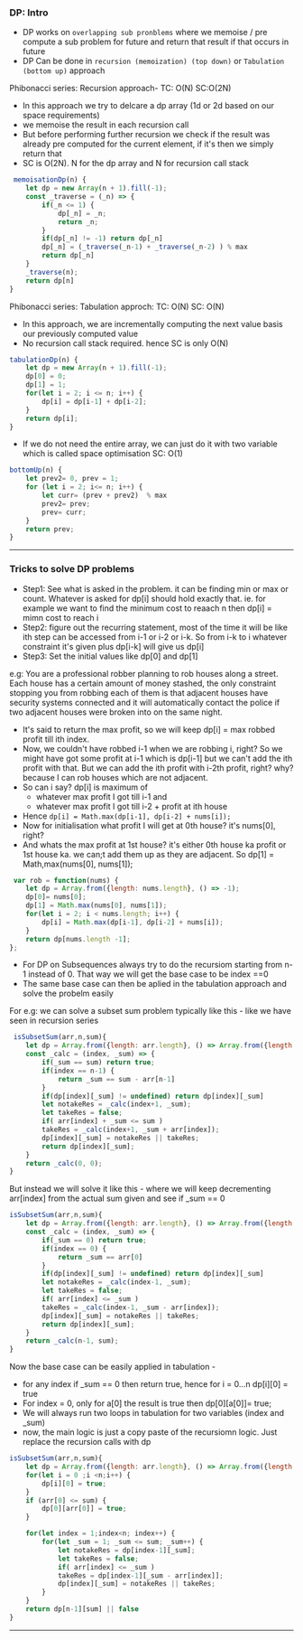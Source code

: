 ### DP: Intro

- DP works on `overlapping sub pronblems` where we memoise / pre compute a sub problem for future and return that result if that occurs in future
- DP Can be done in `recursion (memoization) (top down)` or `Tabulation (bottom up)` approach

Phibonacci series: Recursion approach- TC: O(N) SC:O(2N)

- In this approach we try to delcare a dp array (1d or 2d based on our space requirements)
- we memoise the result in each recursion call
- But before performing further recursion we check if the result was already pre computed for the current element, if it's then we simply return that
- SC is O(2N). N for the dp array and N for recursion call stack

```javascript
 memoisationDp(n) {
    let dp = new Array(n + 1).fill(-1);
    const _traverse = (_n) => {
        if(_n <= 1) {
            dp[_n] = _n;
            return _n;
        }
        if(dp[_n] != -1) return dp[_n] 
        dp[_n] = (_traverse(_n-1) + _traverse(_n-2) ) % max
        return dp[_n] 
    }
    _traverse(n);
    return dp[n]
}
```

Phibonacci series: Tabulation approch: TC: O(N) SC: O(N)

- In this approach, we are incrementally computing the next value basis our previously computed value
- No recursion call stack required. hence SC is only O(N)

```javascript
tabulationDp(n) {
    let dp = new Array(n + 1).fill(-1);
    dp[0] = 0;
    dp[1] = 1;
    for(let i = 2; i <= n; i++) {
        dp[i] = dp[i-1] + dp[i-2];
    }
    return dp[i];
}
```
- If we do not need the entire array, we can just do it with two variable which is called space optimisation SC: O(1)

```javascript
bottomUp(n) {
    let prev2= 0, prev = 1;
    for (let i = 2; i<= n; i++) {
        let curr= (prev + prev2)  % max
        prev2= prev;
        prev= curr;
    }
    return prev;
}
```
--------------------------------------------------------------------------------------------------------------------------------

### Tricks to solve DP problems

- Step1: See what is asked in the problem.  it can be finding min or max or count. Whatever is asked for dp[i] should hold exactly that. 
ie. for example we want to find the minimum cost to reaach n then dp[i] = mimn cost to reach i
- Step2: figure out the recurring statement, most of the time it will be like ith step can be accessed from i-1 or i-2 or i-k. So from i-k to i whatever constraint it's given plus dp[i-k] will give us dp[i]
- Step3: Set the initial values like dp[0] and dp[1] 

e.g: You are a professional robber planning to rob houses along a street. Each house has a certain amount of money stashed, the only constraint stopping you from robbing each of them is that adjacent houses have security systems connected and it will automatically contact the police if two adjacent houses were broken into on the same night.

- It's said to return the max profit, so we will keep dp[i] = max robbed profit till ith index. 
- Now, we couldn't have robbed i-1 when we are robbing i, right? So we might have got some profit at i-1 which is dp[i-1] but we can't add the ith profit with that. But we can add the ith profit with i-2th profit, right? why? because I can rob houses which are not adjacent.
- So can i say? dp[i] is maximum of 
    - whatever max profit I got till i-1 and
    - whatever max profit I got till i-2 + profit at ith house
- Hence `dp[i] = Math.max(dp[i-1], dp[i-2] + nums[i]);`
- Now for initialisation what profit I will get at 0th house? it's nums[0], right?
- And whats the max profit at 1st house? it's either 0th house ka profit or 1st house ka. we can;t add them up as they are adjacent. So dp[1] = Math,max(nums[0], nums[1]);

```javascript
 var rob = function(nums) {
    let dp = Array.from({length: nums.length}, () => -1);
    dp[0]= nums[0];
    dp[1] = Math.max(nums[0], nums[1]);
    for(let i = 2; i < nums.length; i++) {
        dp[i] = Math.max(dp[i-1], dp[i-2] + nums[i]);
    }
    return dp[nums.length -1];
};
```

- For DP on Subsequences always try to do the recursiom starting from n-1 instead of 0. That way we will get the base case to be index ==0
- The same base case can then be aplied in the tabulation approach and solve the probelm easily

For e.g: we can solve  a subset sum problem typically like this - like we have seen in recursion series

```javascript
 isSubsetSum(arr,n,sum){
    let dp = Array.from({length: arr.length}, () => Array.from({length: sum}, () => undefined))
    const _calc = (index, _sum) => {
        if(_sum == sum) return true;
        if(index == n-1) {
            return _sum == sum - arr[n-1]
        }
        if(dp[index][_sum] != undefined) return dp[index][_sum]
        let notakeRes = _calc(index+1, _sum);
        let takeRes = false;
        if( arr[index] + _sum <= sum )
        takeRes = _calc(index+1, _sum + arr[index]);
        dp[index][_sum] = notakeRes || takeRes;
        return dp[index][_sum];
    }
    return _calc(0, 0);
}
```

But instead we will solve it like this - where we will keep decrementing arr[index] from the actual sum given and see if _sum == 0 

```javascript
isSubsetSum(arr,n,sum){
    let dp = Array.from({length: arr.length}, () => Array.from({length: sum}, () => undefined))
    const _calc = (index, _sum) => {
        if(_sum == 0) return true;
        if(index == 0) {
            return _sum == arr[0]
        }
        if(dp[index][_sum] != undefined) return dp[index][_sum]
        let notakeRes = _calc(index-1, _sum);
        let takeRes = false;
        if( arr[index] <= _sum )
        takeRes = _calc(index-1, _sum - arr[index]);
        dp[index][_sum] = notakeRes || takeRes;
        return dp[index][_sum];
    }
    return _calc(n-1, sum);
}
```

Now the base case can be easily applied in tabulation - 
- for any index if _sum == 0 then return true, hence for i = 0...n dp[i][0] = true
- For index = 0, only for a[0] the result is true then dp[0][a[0]]= true;
- We will always run two loops in tabulation for two variables (index and _sum)
- now, the main logic is just a copy paste of the recursiomn logic. Just replace the recursion calls with dp

```javascript
isSubsetSum(arr,n,sum){
    let dp = Array.from({length: arr.length}, () => Array.from({length: sum}, () => false))
    for(let i = 0 ;i <n;i++) {
        dp[i][0] = true;
    }
    if (arr[0] <= sum) {
        dp[0][arr[0]] = true;
    }

    for(let index = 1;index<n; index++) {
        for(let _sum = 1; _sum <= sum; _sum++) {
            let notakeRes = dp[index-1][_sum];
            let takeRes = false;
            if( arr[index] <= _sum )
            takeRes = dp[index-1][_sum - arr[index]];
            dp[index][_sum] = notakeRes || takeRes;
        }
    }
    return dp[n-1][sum] || false
}
```
--------------------------------------------------------------------------------------------------------------------------------  
